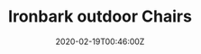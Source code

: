 ---
title: Ironbark outdoor Chairs	
summary: Improved ikea Tarno chairs
tags:
- wood
date: "2020-02-19T00:46:00Z"


# Optional external URL for project (replaces project detail page).
external_link: 

image:
  caption: Outdoor Chairs
  focal_point: Smart
---